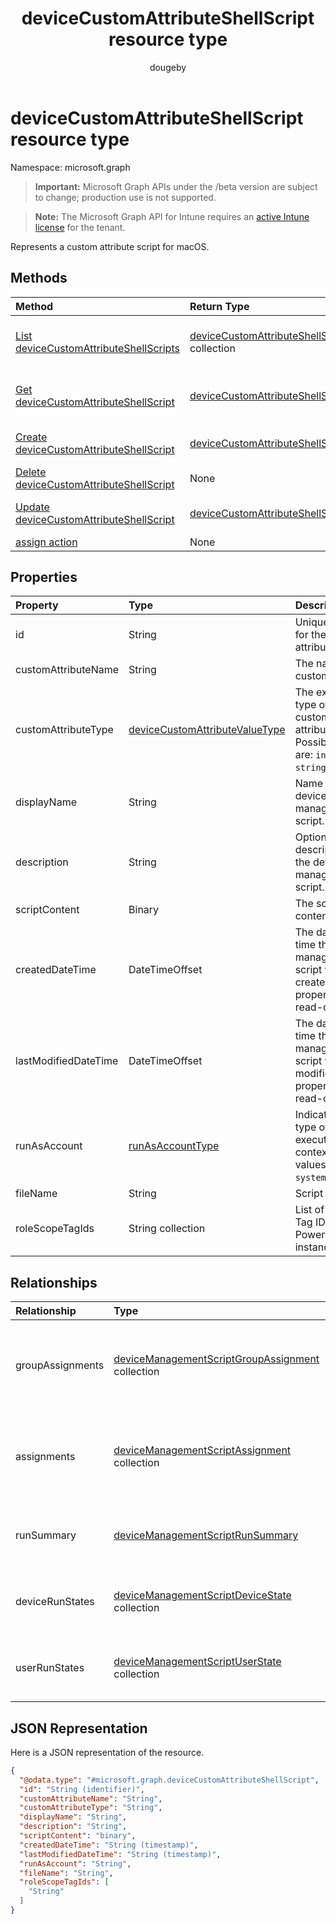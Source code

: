 ﻿---
title: "deviceCustomAttributeShellScript resource type"
description: "Represents a custom attribute script for macOS."
author: "dougeby"
localization_priority: Normal
ms.prod: "intune"
doc_type: resourcePageType
---

# deviceCustomAttributeShellScript resource type

Namespace: microsoft.graph

> **Important:** Microsoft Graph APIs under the /beta version are subject to change; production use is not supported.

> **Note:** The Microsoft Graph API for Intune requires an [active Intune license](https://go.microsoft.com/fwlink/?linkid=839381) for the tenant.

Represents a custom attribute script for macOS.

## Methods

| Method                                                                                                      | Return Type                                                                                                    | Description                                                                                                                                           |
| :---------------------------------------------------------------------------------------------------------- | :------------------------------------------------------------------------------------------------------------- | :---------------------------------------------------------------------------------------------------------------------------------------------------- |
| [List deviceCustomAttributeShellScripts](../api/intune-devices-devicecustomattributeshellscript-list.md)    | [deviceCustomAttributeShellScript](../resources/intune-devices-devicecustomattributeshellscript.md) collection | List properties and relationships of the [deviceCustomAttributeShellScript](../resources/intune-devices-devicecustomattributeshellscript.md) objects. |
| [Get deviceCustomAttributeShellScript](../api/intune-devices-devicecustomattributeshellscript-get.md)       | [deviceCustomAttributeShellScript](../resources/intune-devices-devicecustomattributeshellscript.md)            | Read properties and relationships of the [deviceCustomAttributeShellScript](../resources/intune-devices-devicecustomattributeshellscript.md) object.  |
| [Create deviceCustomAttributeShellScript](../api/intune-devices-devicecustomattributeshellscript-create.md) | [deviceCustomAttributeShellScript](../resources/intune-devices-devicecustomattributeshellscript.md)            | Create a new [deviceCustomAttributeShellScript](../resources/intune-devices-devicecustomattributeshellscript.md) object.                              |
| [Delete deviceCustomAttributeShellScript](../api/intune-devices-devicecustomattributeshellscript-delete.md) | None                                                                                                           | Deletes a [deviceCustomAttributeShellScript](../resources/intune-devices-devicecustomattributeshellscript.md).                                        |
| [Update deviceCustomAttributeShellScript](../api/intune-devices-devicecustomattributeshellscript-update.md) | [deviceCustomAttributeShellScript](../resources/intune-devices-devicecustomattributeshellscript.md)            | Update the properties of a [deviceCustomAttributeShellScript](../resources/intune-devices-devicecustomattributeshellscript.md) object.                |
| [assign action](../api/intune-devices-devicecustomattributeshellscript-assign.md)                           | None                                                                                                           | Not yet documented                                                                                                                                    |

## Properties

| Property             | Type                                                                                            | Description                                                                                              |
| :------------------- | :---------------------------------------------------------------------------------------------- | :------------------------------------------------------------------------------------------------------- |
| id                   | String                                                                                          | Unique Identifier for the custom attribute entity.                                                       |
| customAttributeName  | String                                                                                          | The name of the custom attribute.                                                                        |
| customAttributeType  | [deviceCustomAttributeValueType](../resources/intune-devices-devicecustomattributevaluetype.md) | The expected type of the custom attribute's value. Possible values are: `integer`, `string`, `dateTime`. |
| displayName          | String                                                                                          | Name of the device management script.                                                                    |
| description          | String                                                                                          | Optional description for the device management script.                                                   |
| scriptContent        | Binary                                                                                          | The script content.                                                                                      |
| createdDateTime      | DateTimeOffset                                                                                  | The date and time the device management script was created. This property is read-only.                  |
| lastModifiedDateTime | DateTimeOffset                                                                                  | The date and time the device management script was last modified. This property is read-only.            |
| runAsAccount         | [runAsAccountType](../resources/intune-shared-runasaccounttype.md)                              | Indicates the type of execution context. Possible values are: `system`, `user`.                          |
| fileName             | String                                                                                          | Script file name.                                                                                        |
| roleScopeTagIds      | String collection                                                                               | List of Scope Tag IDs for this PowerShellScript instance.                                                |

## Relationships

| Relationship     | Type                                                                                                                     | Description                                                     |
| :--------------- | :----------------------------------------------------------------------------------------------------------------------- | :-------------------------------------------------------------- |
| groupAssignments | [deviceManagementScriptGroupAssignment](../resources/intune-devices-devicemanagementscriptgroupassignment.md) collection | The list of group assignments for the device management script. |
| assignments      | [deviceManagementScriptAssignment](../resources/intune-devices-devicemanagementscriptassignment.md) collection           | The list of group assignments for the device management script. |
| runSummary       | [deviceManagementScriptRunSummary](../resources/intune-devices-devicemanagementscriptrunsummary.md)                      | Run summary for device management script.                       |
| deviceRunStates  | [deviceManagementScriptDeviceState](../resources/intune-devices-devicemanagementscriptdevicestate.md) collection         | List of run states for this script across all devices.          |
| userRunStates    | [deviceManagementScriptUserState](../resources/intune-devices-devicemanagementscriptuserstate.md) collection             | List of run states for this script across all users.            |

## JSON Representation

Here is a JSON representation of the resource.

<!-- {
  "blockType": "resource",
  "keyProperty": "id",
  "@odata.type": "microsoft.graph.deviceCustomAttributeShellScript"
}
-->

```json
{
  "@odata.type": "#microsoft.graph.deviceCustomAttributeShellScript",
  "id": "String (identifier)",
  "customAttributeName": "String",
  "customAttributeType": "String",
  "displayName": "String",
  "description": "String",
  "scriptContent": "binary",
  "createdDateTime": "String (timestamp)",
  "lastModifiedDateTime": "String (timestamp)",
  "runAsAccount": "String",
  "fileName": "String",
  "roleScopeTagIds": [
    "String"
  ]
}
```

